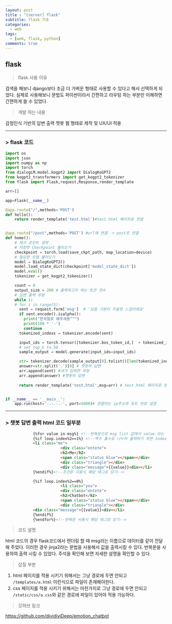```yaml
---
layout: post
title : "[server] flask"
subtitle: flask 기초
categories:
  - web
tags:
  - [web, flask, python]
comments: true
---
```



## flask 

> flask 사용 이유   

검색을 해보니 django보다 조금 더 가벼운 형태로 사용할 수 있다고 해서 선택하게 되었다. 
실제로 사용해보니 문법도 파이썬이라서 간편하고 라우팅 하는 부분만 이해하면 간편하게 쓸 수 있었다.

> 개발 하는 내용    

감정인식 기반의 답변 출력 챗봇 웹 형태로 제작 및 UX/UI 적용

***
### > flask 코드 
```python
import os
import json
import numpy as np
import torch
from dialogLM.model.kogpt2 import DialogKoGPT2
from kogpt2_transformers import get_kogpt2_tokenizer
from flask import Flask,request,Response,render_template

arr=[]

app=Flask(__name__)

@app.route("/",methods='POST')
def hello():
    return render_template('test.html')#test.html 페이지로 연결


@app.route("/post",methods='POST') #url에 연결 -> post로 연결
def home():
    # 체크 포인트 생략
    # 저장한 Checkpoint 불러오기
    checkpoint = torch.load(save_ckpt_path, map_location=device)
    # 필요한 모델 불러오기
    model = DialogKoGPT2() 
    model.load_state_dict(checkpoint['model_state_dict'])
    model.eval()
    tokenizer = get_kogpt2_tokenizer()

    count = 0
    output_size = 200 # 출력하고자 하는 토큰 갯수
    # 답변 출력 부분
    while 1:
    # for i in range(5):
      sent = request.form['msg']  # '요즘 기분이 우울한 느낌이에요'
      if sent.encode().isalpha():
        print("한국말로 해주세용^^")
        print(100 * '-')
        continue
      tokenized_indexs = tokenizer.encode(sent)

      input_ids = torch.tensor([tokenizer.bos_token_id,]  + tokenized_indexs +[tokenizer.eos_token_id]).unsqueeze(0)
      # set top_k to 50
      sample_output = model.generate(input_ids=input_ids)

      str= tokenizer.decode(sample_output[0].tolist()[len(tokenized_indexs)+1:],skip_special_tokens=True)
      answer=str.split('.')[0] # 챗봇의 답변
      arr.append(sent) #내가 입력한 부분 
      arr.append(answer) #챗봇의 답변
    
      return render_template('test.html',msg=arr) # test.html 페이지로 렌더링 및 arr(내 입력과 답변이 저장된 list)전달


if __name__ == '__main__':
    app.run(host='-.-.-.-', port=5000)# 연결하는 ip주소와 포트 번호 설정 
```
***
### > 챗봇 답변 출력 html 코드 일부분 
```html
            {%for value in msg%} <!--반복문으로 msg list 값에서 value 라는 이름으로 출력-->
			{%if loop.index%2==1%} <!--짝수 홀수로 나누어 출력하기 위한 index 이용-->
			<li class="me">
                        <div class="entete">
                        <h2>Me</h2>
                        <span class="status blue"></span></div>
                        <div class="triangle"></div>
                        <div class="message">{{value}}<div></li>
			{%endif%}<!--조건문 사용시 해당 태그로 닫기-->

			{%if loop.index%2==0%}
                        <li class="you">
                        <div class="entete">
                        <h2>Chatbot</h2>
                        <span class="status blue"></span></div>
                        <div class="triangle"></div>
			<div class="message">{{value}}<div></li>
			{%endif%}
            {%endfor%}<!--반복문 사용시 해당 태그로 닫기-->
```
> 코드 설명   

html 코드의 경우 flask코드에서 렌더링 할 때 msg라는 이름으로 데이터를 같이 전달해 주었다.
이러한 경우 jinja2라는 문법을 사용해서 값을 출력시킬 수 있다.
반복문을 사용하여 출력 시킬 수 있었다. 주석을 확인해 보면 자세한 설명을 확인할 수 있다.


> 삽질 부분

1. html 페이지를 적용 시키기 위해서는 그냥 경로에 두면 안되고 `/templates/a.html` 이런식으로 파일이 존재해야한다.
2. css 페이지를 적용 시키기 위해서는 마찬가지로 그냥 경로에 두면 안되고 `/static/css/a.css`와 같은 경로애 파일이 있어야 적용 가능하다. 

> 깃허브 링크    

https://github.com/dividiviDeep/emotion_chatbot
